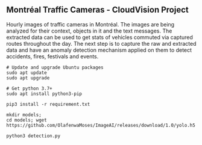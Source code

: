 ## Montréal Traffic Cameras - CloudVision Project

Hourly images of traffic cameras in Montréal. The images are being analyzed for their context, objects in it and the text messages. The extracted data can be used to get stats of vehicles commuted via captured routes throughout the day.
The next step is to capture the raw and extracted data and have an anomaly detection mechanism applied on them to detect accidents, fires, festivals and events.

```
# Update and upgrade Ubuntu packages
sudo apt update
sudo apt upgrade

# Get python 3.7+
sudo apt install python3-pip

pip3 install -r requirement.txt

mkdir models;
cd models; wget https://github.com/OlafenwaMoses/ImageAI/releases/download/1.0/yolo.h5

python3 detection.py
```
